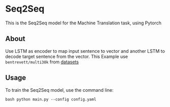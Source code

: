 # Seq2Seq
This is the Seq2Seq model for the Machine Translation task, using Pytorch

## About
Use LSTM as encoder to map input sentence to vector and another LSTM to decode target sentence from the vector. This Example use `bentrevett/multi30k` from [datasets](https://pypi.org/project/datasets/)

## Usage
To train the Seq2Seq model, use the command line:

``bash
python main.py --config config.yaml
``
